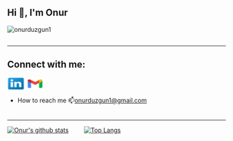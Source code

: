 <h2 align>Hi 👋, I'm Onur</h2>

<p align="left"> <img src="https://komarev.com/ghpvc/?username=onurduzgun1&label=Profile%20views&color=0e75b6&style=flat" alt="onurduzgun1" /> </p> <h2 align="left"> </h2>
<hr>

## Connect with me:

<p align="left">
<a href="https://linkedin.com/in/onur-d-a67221a1" target="blank"><img align="center" src="https://github.com/onurduzgun1/onurduzgun/blob/main/linkedinicon.png" height="30" width="40" /></a>
<a href="mailto:onurduzgun1@gmail.com" target="blank"><img align="center" src="https://github.com/onurduzgun1/onurduzgun/blob/main/gmailicon.png" height="30" width="40" /></a>
</p>

- How to reach me 📫onurduzgun1@gmail.com
<br><br>
<hr>

[![Onur's github stats](https://github-readme-stats.vercel.app/api?username=onurduzgun1&theme=dark&show_icons=true)](https://github.com/onurduzgun1/github-readme-stats)  &nbsp; &nbsp; &nbsp; &nbsp;   [![Top Langs](https://github-readme-stats.vercel.app/api/top-langs/?username=onurduzgun1&theme=dark&show_icons=true=javascript,html)](https://github.com/onurduzgun1/github-readme-stats)
